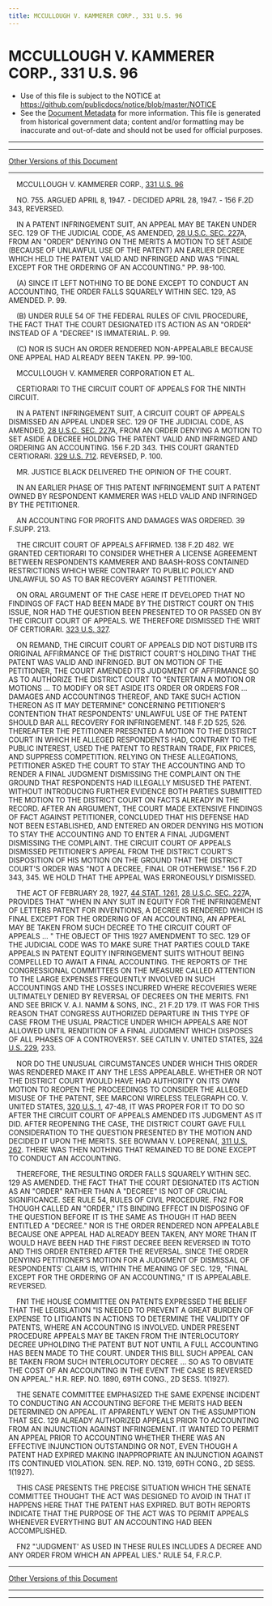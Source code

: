 ```yaml
---
title: MCCULLOUGH V. KAMMERER CORP., 331 U.S. 96
---
```


# MCCULLOUGH V. KAMMERER CORP., 331 U.S. 96

* Use of this file is subject to the NOTICE at https://github.com/publicdocs/notice/blob/master/NOTICE
* See the [Document Metadata](../../../index.md) for more information.
  This file is generated from historical government data; content and/or formatting may be inaccurate and out-of-date and should not be used for official purposes.

----------
----------

[Other Versions of this Document](https://publicdocs.github.io/go/links?ns=uslm-x&ref=%2Fus%2Fcourts%2Fscotus%2FusReporter%2F331%2F96)

----------

    MCCULLOUGH V. KAMMERER CORP., [331 U.S. 96][/us/courts/scotus/usReporter/331/96]

    NO. 755.  ARGUED APRIL 8, 1947.  - DECIDED APRIL 28, 1947.  - 156 F.2D 343, REVERSED.

    IN A PATENT INFRINGEMENT SUIT, AN APPEAL MAY BE TAKEN UNDER SEC. 129 OF THE JUDICIAL CODE, AS AMENDED, [28 U.S.C. SEC. 227][/us/usc/t28/s227]A, FROM AN "ORDER" DENYING ON THE MERITS A MOTION TO SET ASIDE (BECAUSE OF UNLAWFUL USE OF THE PATENT) AN EARLIER DECREE WHICH HELD THE PATENT VALID AND INFRINGED AND WAS "FINAL EXCEPT FOR THE ORDERING OF AN ACCOUNTING."  PP. 98-100.

    (A)  SINCE IT LEFT NOTHING TO BE DONE EXCEPT TO CONDUCT AN ACCOUNTING, THE ORDER FALLS SQUARELY WITHIN SEC. 129, AS AMENDED.  P. 99.

    (B)  UNDER RULE 54 OF THE FEDERAL RULES OF CIVIL PROCEDURE, THE FACT THAT THE COURT DESIGNATED ITS ACTION AS AN "ORDER" INSTEAD OF A "DECREE" IS IMMATERIAL.  P. 99.

    (C)  NOR IS SUCH AN ORDER RENDERED NON-APPEALABLE BECAUSE ONE APPEAL HAD ALREADY BEEN TAKEN.  PP. 99-100.

    MCCULLOUGH V. KAMMERER CORPORATION ET AL.

    CERTIORARI TO THE CIRCUIT COURT OF APPEALS FOR THE NINTH CIRCUIT.

    IN A PATENT INFRINGEMENT SUIT, A CIRCUIT COURT OF APPEALS DISMISSED AN APPEAL UNDER SEC. 129 OF THE JUDICIAL CODE, AS AMENDED, [28 U.S.C. SEC. 227][/us/usc/t28/s227]A, FROM AN ORDER DENYING A MOTION TO SET ASIDE A DECREE HOLDING THE PATENT VALID AND INFRINGED AND ORDERING AN ACCOUNTING.  156 F.2D 343.  THIS COURT GRANTED CERTIORARI.  [329 U.S. 712][/us/courts/scotus/usReporter/329/712].  REVERSED, P. 100.

    MR. JUSTICE BLACK DELIVERED THE OPINION OF THE COURT.

    IN AN EARLIER PHASE OF THIS PATENT INFRINGEMENT SUIT A PATENT OWNED BY RESPONDENT KAMMERER WAS HELD VALID AND INFRINGED BY THE PETITIONER.

    AN ACCOUNTING FOR PROFITS AND DAMAGES WAS ORDERED.  39 F.SUPP.  213.

    THE CIRCUIT COURT OF APPEALS AFFIRMED.  138 F.2D 482.  WE GRANTED CERTIORARI TO CONSIDER WHETHER A LICENSE AGREEMENT BETWEEN RESPONDENTS KAMMERER AND BAASH-ROSS CONTAINED RESTRICTIONS WHICH WERE CONTRARY TO PUBLIC POLICY AND UNLAWFUL SO AS TO BAR RECOVERY AGAINST PETITIONER.

    ON ORAL ARGUMENT OF THE CASE HERE IT DEVELOPED THAT NO FINDINGS OF FACT HAD BEEN MADE BY THE DISTRICT COURT ON THIS ISSUE, NOR HAD THE QUESTION BEEN PRESENTED TO OR PASSED ON BY THE CIRCUIT COURT OF APPEALS.  WE THEREFORE DISMISSED THE WRIT OF CERTIORARI.  [323 U.S. 327][/us/courts/scotus/usReporter/323/327].

    ON REMAND, THE CIRCUIT COURT OF APPEALS DID NOT DISTURB ITS ORIGINAL AFFIRMANCE OF THE DISTRICT COURT'S HOLDING THAT THE PATENT WAS VALID AND INFRINGED.  BUT ON MOTION OF THE PETITIONER, THE COURT AMENDED ITS JUDGMENT OF AFFIRMANCE SO AS TO AUTHORIZE THE DISTRICT COURT TO "ENTERTAIN A MOTION OR MOTIONS  ...  TO MODIFY OR SET ASIDE ITS ORDER OR ORDERS FOR  ...  DAMAGES AND ACCOUNTINGS THEREOF, AND TAKE SUCH ACTION THEREON AS IT MAY DETERMINE" CONCERNING PETITIONER'S CONTENTION THAT RESPONDENTS' UNLAWFUL USE OF THE PATENT SHOULD BAR ALL RECOVERY FOR INFRINGEMENT.  148 F.2D 525, 526.  THEREAFTER THE PETITIONER PRESENTED A MOTION TO THE DISTRICT COURT IN WHICH HE ALLEGED RESPONDENTS HAD, CONTRARY TO THE PUBLIC INTEREST, USED THE PATENT TO RESTRAIN TRADE, FIX PRICES, AND SUPPRESS COMPETITION.  RELYING ON THESE ALLEGATIONS, PETITIONER ASKED THE COURT TO STAY THE ACCOUNTING AND TO RENDER A FINAL JUDGMENT DISMISSING THE COMPLAINT ON THE GROUND THAT RESPONDENTS HAD ILLEGALLY MISUSED THE PATENT.  WITHOUT INTRODUCING FURTHER EVIDENCE BOTH PARTIES SUBMITTED THE MOTION TO THE DISTRICT COURT ON FACTS ALREADY IN THE RECORD.  AFTER AN ARGUMENT, THE COURT MADE EXTENSIVE FINDINGS OF FACT AGAINST PETITIONER, CONCLUDED THAT HIS DEFENSE HAD NOT BEEN ESTABLISHED, AND ENTERED AN ORDER DENYING HIS MOTION TO STAY THE ACCOUNTING AND TO ENTER A FINAL JUDGMENT DISMISSING THE COMPLAINT.  THE CIRCUIT COURT OF APPEALS DISMISSED PETITIONER'S APPEAL FROM THE DISTRICT COURT'S DISPOSITION OF HIS MOTION ON THE GROUND THAT THE DISTRICT COURT'S ORDER WAS "NOT A DECREE, FINAL OR OTHERWISE."  156 F.2D 343, 345.  WE HOLD THAT THE APPEAL WAS ERRONEOUSLY DISMISSED.

    THE ACT OF FEBRUARY 28, 1927, [44 STAT. 1261][/us/stat/44/1261], [28 U.S.C. SEC. 227][/us/usc/t28/s227]A, PROVIDES THAT "WHEN IN ANY SUIT IN EQUITY FOR THE INFRINGEMENT OF LETTERS PATENT FOR INVENTIONS, A DECREE IS RENDERED WHICH IS FINAL EXCEPT FOR THE ORDERING OF AN ACCOUNTING, AN APPEAL MAY BE TAKEN FROM SUCH DECREE TO THE CIRCUIT COURT OF APPEALS  ...  "  THE OBJECT OF THIS 1927 AMENDMENT TO SEC. 129 OF THE JUDICIAL CODE WAS TO MAKE SURE THAT PARTIES COULD TAKE APPEALS IN PATENT EQUITY INFRINGEMENT SUITS WITHOUT BEING COMPELLED TO AWAIT A FINAL ACCOUNTING.  THE REPORTS OF THE CONGRESSIONAL COMMITTEES ON THE MEASURE CALLED ATTENTION TO THE LARGE EXPENSES FREQUENTLY INVOLVED IN SUCH ACCOUNTINGS AND THE LOSSES INCURRED WHERE RECOVERIES WERE ULTIMATELY DENIED BY REVERSAL OF DECREES ON THE MERITS.  FN1 AND SEE BRICK V. A.I. NAMM & SONS, INC., 21 F.2D 179.  IT WAS FOR THIS REASON THAT CONGRESS AUTHORIZED DEPARTURE IN THIS TYPE OF CASE FROM THE USUAL PRACTICE UNDER WHICH APPEALS ARE NOT ALLOWED UNTIL RENDITION OF A FINAL JUDGMENT WHICH DISPOSES OF ALL PHASES OF A CONTROVERSY.  SEE CATLIN V. UNITED STATES, [324 U.S. 229][/us/courts/scotus/usReporter/324/229], 233.

    NOR DO THE UNUSUAL CIRCUMSTANCES UNDER WHICH THIS ORDER WAS RENDERED MAKE IT ANY THE LESS APPEALABLE.  WHETHER OR NOT THE DISTRICT COURT WOULD HAVE HAD AUTHORITY ON ITS OWN MOTION TO REOPEN THE PROCEEDINGS TO CONSIDER THE ALLEGED MISUSE OF THE PATENT, SEE MARCONI WIRELESS TELEGRAPH CO. V. UNITED STATES, [320 U.S. 1][/us/courts/scotus/usReporter/320/1], 47-48, IT WAS PROPER FOR IT TO DO SO AFTER THE CIRCUIT COURT OF APPEALS AMENDED ITS JUDGMENT AS IT DID.  AFTER REOPENING THE CASE, THE DISTRICT COURT GAVE FULL CONSIDERATION TO THE QUESTION PRESENTED BY THE MOTION AND DECIDED IT UPON THE MERITS.  SEE BOWMAN V. LOPERENA(, [311 U.S. 262][/us/courts/scotus/usReporter/311/262].  THERE WAS THEN NOTHING THAT REMAINED TO BE DONE EXCEPT TO CONDUCT AN ACCOUNTING.

    THEREFORE, THE RESULTING ORDER FALLS SQUARELY WITHIN SEC. 129 AS AMENDED.  THE FACT THAT THE COURT DESIGNATED ITS ACTION AS AN "ORDER" RATHER THAN A "DECREE" IS NOT OF CRUCIAL SIGNIFICANCE.  SEE RULE 54, RULES OF CIVIL PROCEDURE.  FN2  FOR THOUGH CALLED AN "ORDER," ITS BINDING EFFECT IN DISPOSING OF THE QUESTION BEFORE IT IS THE SAME AS THOUGH IT HAD BEEN ENTITLED A "DECREE."  NOR IS THE ORDER RENDERED NON APPEALABLE BECAUSE ONE APPEAL HAD ALREADY BEEN TAKEN, ANY MORE THAN IT WOULD HAVE BEEN HAD THE FIRST DECREE BEEN REVERSED IN TOTO AND THIS ORDER ENTERED AFTER THE REVERSAL.  SINCE THE ORDER DENYING PETITIONER'S MOTION FOR A JUDGMENT OF DISMISSAL OF RESPONDENTS' CLAIM IS, WITHIN THE MEANING OF SEC. 129, "FINAL EXCEPT FOR THE ORDERING OF AN ACCOUNTING," IT IS APPEALABLE.  REVERSED.

    FN1  THE HOUSE COMMITTEE ON PATENTS EXPRESSED THE BELIEF THAT THE LEGISLATION "IS NEEDED TO PREVENT A GREAT BURDEN OF EXPENSE TO LITIGANTS IN ACTIONS TO DETERMINE THE VALIDITY OF PATENTS, WHERE AN ACCOUNTING IS INVOLVED.  UNDER PRESENT PROCEDURE APPEALS MAY BE TAKEN FROM THE INTERLOCUTORY DECREE UPHOLDING THE PATENT BUT NOT UNTIL A FULL ACCOUNTING HAS BEEN MADE TO THE COURT.  UNDER THIS BILL SUCH APPEAL CAN BE TAKEN FROM SUCH INTERLOCUTORY DECREE  ...  SO AS TO OBVIATE THE COST OF AN ACCOUNTING IN THE EVENT THE CASE IS REVERSED ON APPEAL."  H.R. REP. NO. 1890, 69TH CONG., 2D SESS. 1(1927).

    THE SENATE COMMITTEE EMPHASIZED THE SAME EXPENSE INCIDENT TO CONDUCTING AN ACCOUNTING BEFORE THE MERITS HAD BEEN DETERMINED ON APPEAL.  IT APPARENTLY WENT ON THE ASSUMPTION THAT SEC. 129 ALREADY AUTHORIZED APPEALS PRIOR TO ACCOUNTING FROM AN INJUNCTION AGAINST INFRINGEMENT.  IT WANTED TO PERMIT AN APPEAL PRIOR TO ACCOUNTING WHETHER THERE WAS AN EFFECTIVE INJUNCTION OUTSTANDING OR NOT, EVEN THOUGH A PATENT HAD EXPIRED MAKING INAPPROPRIATE AN INJUNCTION AGAINST ITS CONTINUED VIOLATION.  SEN. REP. NO. 1319, 69TH CONG., 2D SESS. 1(1927).

    THIS CASE PRESENTS THE PRECISE SITUATION WHICH THE SENATE COMMITTEE THOUGHT THE ACT WAS DESIGNED TO AVOID IN THAT IT HAPPENS HERE THAT THE PATENT HAS EXPIRED.  BUT BOTH REPORTS INDICATE THAT THE PURPOSE OF THE ACT WAS TO PERMIT APPEALS WHENEVER EVERYTHING BUT AN ACCOUNTING HAD BEEN ACCOMPLISHED.

    FN2  "'JUDGMENT' AS USED IN THESE RULES INCLUDES A DECREE AND ANY ORDER FROM WHICH AN APPEAL LIES."  RULE 54, F.R.C.P.

----------

[Other Versions of this Document](https://publicdocs.github.io/go/links?ns=uslm-x&ref=%2Fus%2Fcourts%2Fscotus%2FusReporter%2F331%2F96)

----------
----------

[/us/courts/scotus/usReporter/331/96]: https://publicdocs.github.io/go/links?ns=uslm-x&ref=%2Fus%2Fcourts%2Fscotus%2FusReporter%2F331%2F96
[/us/usc/t28/s227]: https://publicdocs.github.io/go/links?ns=uslm&ref=%2Fus%2Fusc%2Ft28%2Fs227
[/us/usc/t28/s227]: https://publicdocs.github.io/go/links?ns=uslm&ref=%2Fus%2Fusc%2Ft28%2Fs227
[/us/courts/scotus/usReporter/329/712]: https://publicdocs.github.io/go/links?ns=uslm-x&ref=%2Fus%2Fcourts%2Fscotus%2FusReporter%2F329%2F712
[/us/courts/scotus/usReporter/323/327]: https://publicdocs.github.io/go/links?ns=uslm-x&ref=%2Fus%2Fcourts%2Fscotus%2FusReporter%2F323%2F327
[/us/stat/44/1261]: https://publicdocs.github.io/go/links?ns=uslm&ref=%2Fus%2Fstat%2F44%2F1261
[/us/usc/t28/s227]: https://publicdocs.github.io/go/links?ns=uslm&ref=%2Fus%2Fusc%2Ft28%2Fs227
[/us/courts/scotus/usReporter/324/229]: https://publicdocs.github.io/go/links?ns=uslm-x&ref=%2Fus%2Fcourts%2Fscotus%2FusReporter%2F324%2F229
[/us/courts/scotus/usReporter/320/1]: https://publicdocs.github.io/go/links?ns=uslm-x&ref=%2Fus%2Fcourts%2Fscotus%2FusReporter%2F320%2F1
[/us/courts/scotus/usReporter/311/262]: https://publicdocs.github.io/go/links?ns=uslm-x&ref=%2Fus%2Fcourts%2Fscotus%2FusReporter%2F311%2F262


